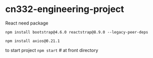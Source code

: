 # cn332-engineering-project

React need package 

`npm install bootstrap@4.6.0 reactstrap@8.9.0 --legacy-peer-deps`

`npm install axios@0.21.1`

to start project 
`npm start` # at front directory
